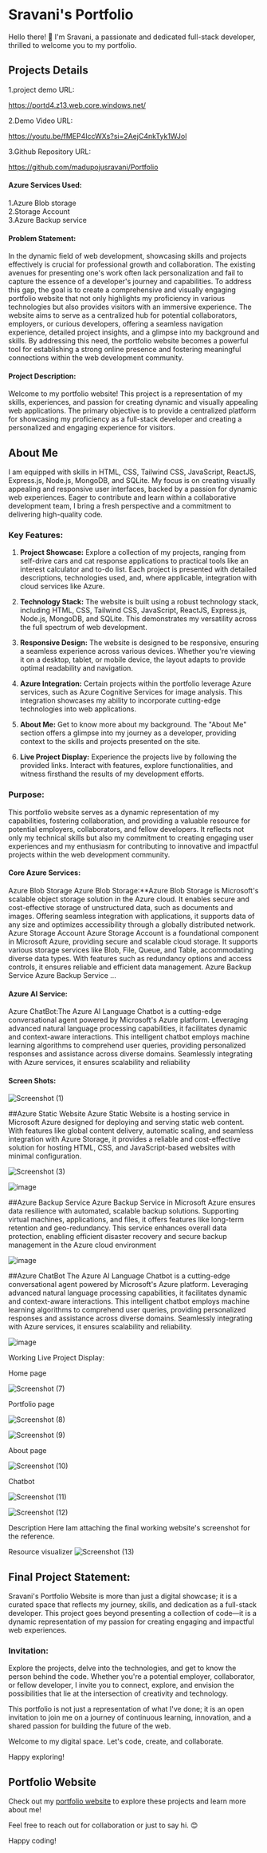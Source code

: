 # Sravani's Portfolio

Hello there! 👋 I'm Sravani, a passionate and dedicated full-stack developer, thrilled to welcome you to my portfolio.


## Projects Details
 1.project demo URL:
 
 https://portd4.z13.web.core.windows.net/

 2.Demo Video URL:
 
 https://youtu.be/fMEP4IccWXs?si=2AejC4nkTyk1WJol

 3.Github Repository URL:

 https://github.com/madupojusravani/Portfolio
 



#### Azure Services Used:


1.Azure Blob storage    
2.Storage Account    
3.Azure Backup service

#### Problem Statement:
 

In the dynamic field of web development, showcasing skills and projects effectively is crucial for professional growth and collaboration. The existing avenues for presenting one's work often lack personalization and fail to capture the essence of a developer's journey and capabilities. To address this gap, the goal is to create a comprehensive and visually engaging portfolio website that not only highlights my proficiency in various technologies but also provides visitors with an immersive experience. The website aims to serve as a centralized hub for potential collaborators, employers, or curious developers, offering a seamless navigation experience, detailed project insights, and a glimpse into my background and skills. By addressing this need, the portfolio website becomes a powerful tool for establishing a strong online presence and fostering meaningful connections within the web development community.

#### Project Description:
 

Welcome to my portfolio website! This project is a representation of my skills, experiences, and passion for creating dynamic and visually appealing web applications. The primary objective is to provide a centralized platform for showcasing my proficiency as a full-stack developer and creating a personalized and engaging experience for visitors.

## About Me

I am equipped with skills in HTML, CSS, Tailwind CSS, JavaScript, ReactJS, Express.js, Node.js, MongoDB, and SQLite. My focus is on creating visually appealing and responsive user interfaces, backed by a passion for dynamic web experiences. Eager to contribute and learn within a collaborative development team, I bring a fresh perspective and a commitment to delivering high-quality code.




### Key Features:



1. **Project Showcase:** Explore a collection of my projects, ranging from self-drive cars and cat response applications to practical tools like an interest calculator and to-do list. Each project is presented with detailed descriptions, technologies used, and, where applicable, integration with cloud services like Azure.

2. **Technology Stack:** The website is built using a robust technology stack, including HTML, CSS, Tailwind CSS, JavaScript, ReactJS, Express.js, Node.js, MongoDB, and SQLite. This demonstrates my versatility across the full spectrum of web development.

3. **Responsive Design:** The website is designed to be responsive, ensuring a seamless experience across various devices. Whether you're viewing it on a desktop, tablet, or mobile device, the layout adapts to provide optimal readability and navigation.

4. **Azure Integration:** Certain projects within the portfolio leverage Azure services, such as Azure Cognitive Services for image analysis. This integration showcases my ability to incorporate cutting-edge technologies into web applications.

5. **About Me:** Get to know more about my background. The "About Me" section offers a glimpse into my journey as a developer, providing context to the skills and projects presented on the site.

6. **Live Project Display:** Experience the projects live by following the provided links. Interact with features, explore functionalities, and witness firsthand the results of my development efforts.

### Purpose:



This portfolio website serves as a dynamic representation of my capabilities, fostering collaboration, and providing a valuable resource for potential employers, collaborators, and fellow developers. It reflects not only my technical skills but also my commitment to creating engaging user experiences and my enthusiasm for contributing to innovative and impactful projects within the web development community.


#### Core Azure Services:


Azure Blob Storage Azure Blob Storage:**Azure Blob Storage is Microsoft's scalable object storage solution in the Azure cloud. It enables secure and cost-effective storage of unstructured data, such as documents and images. Offering seamless integration with applications, it supports data of any size and optimizes accessibility through a globally distributed network. Azure Storage Account Azure Storage Account is a foundational component in Microsoft Azure, providing secure and scalable cloud storage. It supports various storage services like Blob, File, Queue, and Table, accommodating diverse data types. With features such as redundancy options and access controls, it ensures reliable and efficient data management. Azure Backup Service Azure Backup Service …

#### Azure AI Service:


Azure ChatBot:The Azure AI Language Chatbot is a cutting-edge conversational agent powered by Microsoft's Azure platform. Leveraging advanced natural language processing capabilities, it facilitates dynamic and context-aware interactions. This intelligent chatbot employs machine learning algorithms to comprehend user queries, providing personalized responses and assistance across diverse domains. Seamlessly integrating with Azure services, it ensures scalability and reliability

#### Screen Shots:

![Screenshot (1)](https://github.com/madupojusravani/Portfolio/assets/151829952/7ce39bfb-0506-4170-b86b-0b7031bfdcbe)

##Azure Static Website Azure Static Website is a hosting service in Microsoft Azure designed for deploying and serving static web content. With features like global content delivery, automatic scaling, and seamless integration with Azure Storage, it provides a reliable and cost-effective solution for hosting HTML, CSS, and JavaScript-based websites with minimal configuration.

![Screenshot (3)](https://github.com/madupojusravani/Portfolio/assets/151829952/9f31566c-518a-4717-9382-0e72dc3b7ffe)


![image](https://github.com/madupojusravani/Portfolio/assets/151829952/46552edd-b10f-4f5f-b04c-2063b06beabd)




##Azure Backup Service Azure Backup Service in Microsoft Azure ensures data resilience with automated, scalable backup solutions. Supporting virtual machines, applications, and files, it offers features like long-term retention and geo-redundancy. This service enhances overall data protection, enabling efficient disaster recovery and secure backup management in the Azure cloud environment


![image](https://github.com/madupojusravani/Portfolio/assets/151829952/acdda5e8-5def-4f02-a8ce-a72f2c9ad53a)


##Azure ChatBot The Azure AI Language Chatbot is a cutting-edge conversational agent powered by Microsoft's Azure platform. Leveraging advanced natural language processing capabilities, it facilitates dynamic and context-aware interactions. This intelligent chatbot employs machine learning algorithms to comprehend user queries, providing personalized responses and assistance across diverse domains. Seamlessly integrating with Azure services, it ensures scalability and reliability.


![image](https://github.com/madupojusravani/Portfolio/assets/151829952/9cd94875-0d18-4c60-a4fd-d398ffd76655)




Working Live Project Display:

Home page


![Screenshot (7)](https://github.com/madupojusravani/Portfolio/assets/151829952/8a0f7e72-19b2-44cf-9573-1888d17c8618)

Portfolio page

![Screenshot (8)](https://github.com/madupojusravani/Portfolio/assets/151829952/2a9f60bd-d396-4a6d-8307-aa80d8b5155f)

![Screenshot (9)](https://github.com/madupojusravani/Portfolio/assets/151829952/1580c2bf-b576-41f8-bd6b-7fd064b6640a)

About page

![Screenshot (10)](https://github.com/madupojusravani/Portfolio/assets/151829952/8bca2683-10c7-46ad-9581-ea93582466e5)

Chatbot

![Screenshot (11)](https://github.com/madupojusravani/Portfolio/assets/151829952/a7c58082-9056-44a3-bc3e-08f44fd334be)

![Screenshot (12)](https://github.com/madupojusravani/Portfolio/assets/151829952/56c30fc3-dd85-42df-b873-6a8e489961c2)

Description Here Iam attaching the final working website's screenshot for the reference.


Resource visualizer
![Screenshot (13)](https://github.com/madupojusravani/Portfolio/assets/151829952/68b7f38e-1967-4db0-9074-d89afd8927d2)





## Final Project Statement:

Sravani's Portfolio Website is more than just a digital showcase; it is a curated space that reflects my journey, skills, and dedication as a full-stack developer. This project goes beyond presenting a collection of code—it is a dynamic representation of my passion for creating engaging and impactful web experiences.



### Invitation:

Explore the projects, delve into the technologies, and get to know the person behind the code. Whether you're a potential employer, collaborator, or fellow developer, I invite you to connect, explore, and envision the possibilities that lie at the intersection of creativity and technology.

This portfolio is not just a representation of what I've done; it is an open invitation to join me on a journey of continuous learning, innovation, and a shared passion for building the future of the web.

Welcome to my digital space. Let's code, create, and collaborate.

Happy exploring!


## Portfolio Website

Check out my [portfolio website](https://portd4.z13.web.core.windows.net/) to explore these projects and learn more about me!

Feel free to reach out for collaboration or just to say hi. 😊

Happy coding!
